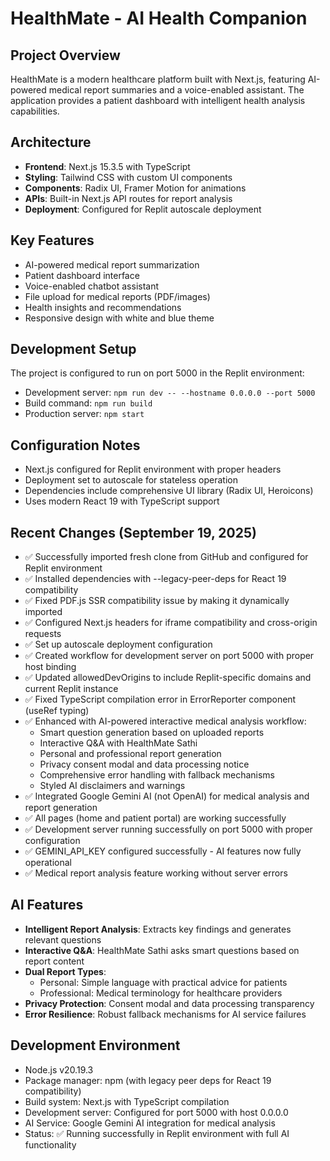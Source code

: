 # HealthMate - AI Health Companion

## Project Overview
HealthMate is a modern healthcare platform built with Next.js, featuring AI-powered medical report summaries and a voice-enabled assistant. The application provides a patient dashboard with intelligent health analysis capabilities.

## Architecture
- **Frontend**: Next.js 15.3.5 with TypeScript
- **Styling**: Tailwind CSS with custom UI components
- **Components**: Radix UI, Framer Motion for animations
- **APIs**: Built-in Next.js API routes for report analysis
- **Deployment**: Configured for Replit autoscale deployment

## Key Features
- AI-powered medical report summarization
- Patient dashboard interface
- Voice-enabled chatbot assistant
- File upload for medical reports (PDF/images)
- Health insights and recommendations
- Responsive design with white and blue theme

## Development Setup
The project is configured to run on port 5000 in the Replit environment:
- Development server: `npm run dev -- --hostname 0.0.0.0 --port 5000`
- Build command: `npm run build`
- Production server: `npm start`

## Configuration Notes
- Next.js configured for Replit environment with proper headers
- Deployment set to autoscale for stateless operation
- Dependencies include comprehensive UI library (Radix UI, Heroicons)
- Uses modern React 19 with TypeScript support

## Recent Changes (September 19, 2025)
- ✅ Successfully imported fresh clone from GitHub and configured for Replit environment
- ✅ Installed dependencies with --legacy-peer-deps for React 19 compatibility  
- ✅ Fixed PDF.js SSR compatibility issue by making it dynamically imported
- ✅ Configured Next.js headers for iframe compatibility and cross-origin requests
- ✅ Set up autoscale deployment configuration
- ✅ Created workflow for development server on port 5000 with proper host binding
- ✅ Updated allowedDevOrigins to include Replit-specific domains and current Replit instance
- ✅ Fixed TypeScript compilation error in ErrorReporter component (useRef typing)
- ✅ Enhanced with AI-powered interactive medical analysis workflow:
  - Smart question generation based on uploaded reports
  - Interactive Q&A with HealthMate Sathi
  - Personal and professional report generation
  - Privacy consent modal and data processing notice
  - Comprehensive error handling with fallback mechanisms
  - Styled AI disclaimers and warnings
- ✅ Integrated Google Gemini AI (not OpenAI) for medical analysis and report generation
- ✅ All pages (home and patient portal) are working successfully
- ✅ Development server running successfully on port 5000 with proper configuration
- ✅ GEMINI_API_KEY configured successfully - AI features now fully operational
- ✅ Medical report analysis feature working without server errors

## AI Features
- **Intelligent Report Analysis**: Extracts key findings and generates relevant questions
- **Interactive Q&A**: HealthMate Sathi asks smart questions based on report content
- **Dual Report Types**: 
  - Personal: Simple language with practical advice for patients
  - Professional: Medical terminology for healthcare providers
- **Privacy Protection**: Consent modal and data processing transparency
- **Error Resilience**: Robust fallback mechanisms for AI service failures

## Development Environment
- Node.js v20.19.3
- Package manager: npm (with legacy peer deps for React 19 compatibility)
- Build system: Next.js with TypeScript compilation
- Development server: Configured for port 5000 with host 0.0.0.0
- AI Service: Google Gemini AI integration for medical analysis
- Status: ✅ Running successfully in Replit environment with full AI functionality